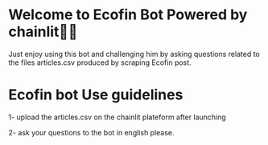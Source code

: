 # Welcome to Ecofin Bot Powered by chainlit🚀🤖
Just enjoy using this bot and challenging him by asking questions related to the files articles.csv produced by scraping Ecofin post.

# Ecofin bot Use guidelines

1- upload the articles.csv on the chainlit plateform after launching 

2- ask your questions to the bot in english please.

